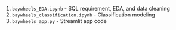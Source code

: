 1. `baywheels_EDA.ipynb` - SQL requirement, EDA, and data cleaning
2. `baywheels_classification.ipynb` - Classification modeling
3. `baywheels_app.py` - Streamlit app code
